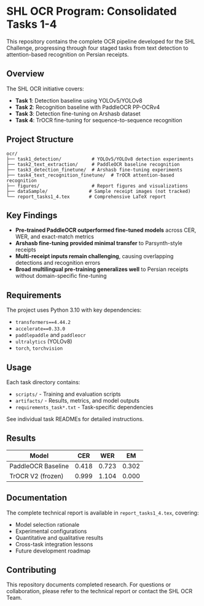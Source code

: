 # SHL OCR Program: Consolidated Tasks 1-4

This repository contains the complete OCR pipeline developed for the SHL Challenge, progressing through four staged tasks from text detection to attention-based recognition on Persian receipts.

## Overview

The SHL OCR initiative covers:
- **Task 1**: Detection baseline using YOLOv5/YOLOv8
- **Task 2**: Recognition baseline with PaddleOCR PP-OCRv4  
- **Task 3**: Detection fine-tuning on Arshasb dataset
- **Task 4**: TrOCR fine-tuning for sequence-to-sequence recognition

## Project Structure

```
ocr/
├── task1_detection/           # YOLOv5/YOLOv8 detection experiments
├── task2_text_extraction/     # PaddleOCR baseline recognition
├── task3_detection_finetune/  # Arshasb fine-tuning experiments  
├── task4_text_recognition_finetune/  # TrOCR attention-based recognition
├── figures/                   # Report figures and visualizations
├── dataSample/               # Sample receipt images (not tracked)
└── report_tasks1_4.tex       # Comprehensive LaTeX report
```

## Key Findings

- **Pre-trained PaddleOCR outperformed fine-tuned models** across CER, WER, and exact-match metrics
- **Arshasb fine-tuning provided minimal transfer** to Parsynth-style receipts  
- **Multi-receipt inputs remain challenging**, causing overlapping detections and recognition errors
- **Broad multilingual pre-training generalizes well** to Persian receipts without domain-specific fine-tuning

## Requirements

The project uses Python 3.10 with key dependencies:
- `transformers==4.44.2`
- `accelerate==0.33.0` 
- `paddlepaddle` and `paddleocr`
- `ultralytics` (YOLOv8)
- `torch`, `torchvision`

## Usage

Each task directory contains:
- `scripts/` - Training and evaluation scripts
- `artifacts/` - Results, metrics, and model outputs
- `requirements_task*.txt` - Task-specific dependencies

See individual task READMEs for detailed instructions.

## Results

| Model | CER | WER | EM |
|-------|-----|-----|-----|
| PaddleOCR Baseline | 0.418 | 0.723 | 0.302 |
| TrOCR V2 (frozen) | 0.999 | 1.104 | 0.000 |

## Documentation

The complete technical report is available in `report_tasks1_4.tex`, covering:
- Model selection rationale
- Experimental configurations  
- Quantitative and qualitative results
- Cross-task integration lessons
- Future development roadmap

## Contributing

This repository documents completed research. For questions or collaboration, please refer to the technical report or contact the SHL OCR Team.
